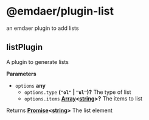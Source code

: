 <!--
  This file was generated by emdaer

  Its template can be found at .emdaer/README.emdaer.md
-->

# @emdaer/plugin-list

an emdaer plugin to add lists

<!-- Generated by documentation.js. Update this documentation by updating the source code. -->

## listPlugin

A plugin to generate lists

**Parameters**

-   `options` **any** 
    -   `options.type` **(`"ol"` \| `"ul"`)?** The type of list
    -   `options.items` **[Array](https://developer.mozilla.org/en-US/docs/Web/JavaScript/Reference/Global_Objects/Array)&lt;[string](https://developer.mozilla.org/en-US/docs/Web/JavaScript/Reference/Global_Objects/String)>?** The items to list

Returns **[Promise](https://developer.mozilla.org/en-US/docs/Web/JavaScript/Reference/Global_Objects/Promise)&lt;[string](https://developer.mozilla.org/en-US/docs/Web/JavaScript/Reference/Global_Objects/String)>** The list element

